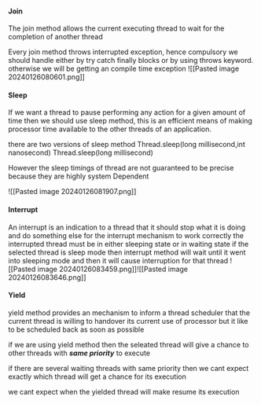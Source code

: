 

#### Join

The join method allows the current executing thread to wait for the completion of another thread 

Every join method throws interrupted exception, hence compulsory we should handle either by try catch finally blocks or by using throws keyword. 
otherwise we will be getting an compile time exception
![[Pasted image 20240126080601.png]]

#### Sleep 
If we want a thread to pause performing any action for a given amount of time then we should use sleep method, this is an efficient means of making processor time available to the other threads of an application.

there are two versions of sleep method 
Thread.sleep(long millisecond,int nanosecond)
Thread.sleep(long millisecond)

However the sleep timings of thread are not guaranteed to be precise because they are highly system Dependent

![[Pasted image 20240126081907.png]]

#### Interrupt 
An interrupt is an indication to a thread that it should stop what it is doing and do something else 
for the interrupt mechanism to work correctly the interrupted thread must be in either sleeping state or in waiting state 
if the selected thread is sleep mode then interrupt method will wait until it went into sleeping mode and then it will cause interruption for that thread 
![[Pasted image 20240126083459.png]]![[Pasted image 20240126083646.png]]

#### Yield
yield method provides an mechanism to inform a thread scheduler that the current thread is willing to handover its current use of processor but it like to be scheduled back as soon as possible 

if we are using yield method then the seleated thread will give a chance to other threads with ***same priority*** to execute

if there are several waiting threads with same priority then we cant expect exactly which thread will get a chance for  its execution 

we cant expect when the yielded thread will make resume its execution




